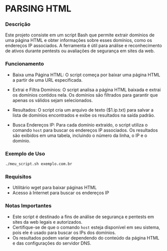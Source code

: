 # PARSING HTML

### Descrição

Este projeto consiste em um script Bash que permite extrair domínios de uma página HTML e obter informações sobre esses domínios, como os endereços IP associados. A ferramenta é útil para análise e reconhecimento de ativos durante pentests ou avaliações de segurança em sites da web.

### Funcionamento

  * Baixa uma Página HTML: O script começa por baixar uma página HTML a partir de uma URL especificada.

  * Extrai e Filtra Domínios: O script analisa a página HTML baixada e extrai os domínios contidos nela. Os domínios são filtrados para garantir que apenas os válidos sejam selecionados.

  * Resultados: O script cria um arquivo de texto ($1.ip.txt) para salvar a lista de domínios encontrados e exibe os resultados na saída padrão.

  * Busca Endereços IP: Para cada domínio extraído, o script utiliza o comando ```host``` para buscar os endereços IP associados. Os resultados são exibidos em uma tabela, incluindo o número da linha, o IP e o domínio.

### Exemplo de Uso

~~~bash
./meu_script.sh exemplo.com.br
~~~

### Requisitos

  * Utilitário wget para baixar páginas HTML
  * Acesso à Internet para buscar os endereços IP
    
### Notas Importantes

  * Este script é destinado a fins de análise de segurança e pentests em sites da web legais e autorizados.
  * Certifique-se de que o comando ```host``` esteja disponível em seu sistema, pois ele é usado para buscar os IPs dos domínios.
  * Os resultados podem variar dependendo do conteúdo da página HTML e das configurações do servidor DNS.


